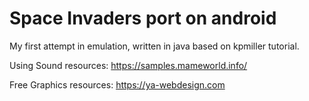 # Space Invaders port on android
My first attempt in emulation, written in java based on kpmiller tutorial. 

Using Sound resources:
https://samples.mameworld.info/

Free Graphics resources:
https://ya-webdesign.com
